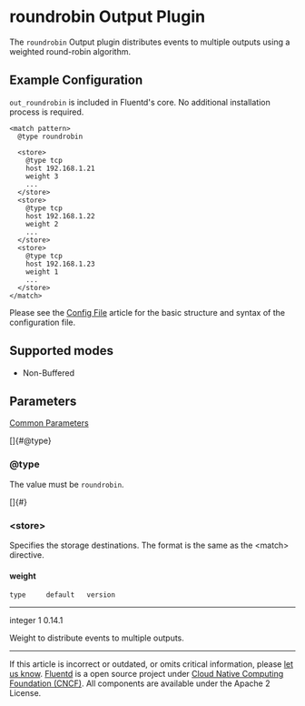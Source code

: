 # roundrobin Output Plugin

The `roundrobin` Output plugin distributes events to multiple outputs
using a weighted round-robin algorithm.


## Example Configuration

`out_roundrobin` is included in Fluentd's core. No additional
installation process is required.

``` {.CodeRay}
<match pattern>
  @type roundrobin

  <store>
    @type tcp
    host 192.168.1.21
    weight 3
    ...
  </store>
  <store>
    @type tcp
    host 192.168.1.22
    weight 2
    ...
  </store>
  <store>
    @type tcp
    host 192.168.1.23
    weight 1
    ...
  </store>
</match>
```

Please see the [Config File](/articles/config-file.md) article for the basic
structure and syntax of the configuration file.


Supported modes
---------------

-   Non-Buffered


Parameters
----------

[Common Parameters](/articles/plugin-common-parameters.md)

[]{#@type}

### \@type

The value must be `roundrobin`.

[]{#<store>}

### \<store\>

Specifies the storage destinations. The format is the same as the
\<match\> directive.

#### weight

    type     default   version
  --------- --------- ---------
   integer      1      0.14.1

Weight to distribute events to multiple outputs.


------------------------------------------------------------------------

If this article is incorrect or outdated, or omits critical information,
please [let us know](https://github.com/fluent/fluentd-docs/issues?state=open).
[Fluentd](http://www.fluentd.org/) is a open source project under [Cloud
Native Computing Foundation (CNCF)](https://cncf.io/). All components
are available under the Apache 2 License.
